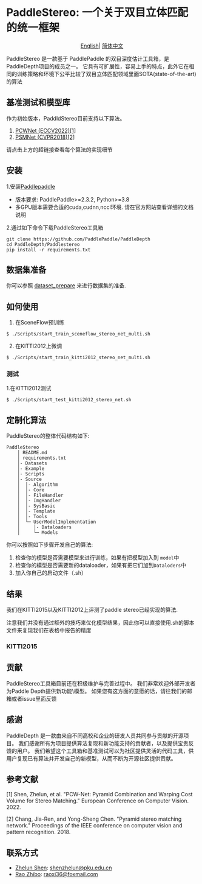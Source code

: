 # PaddleStereo: 一个关于双目立体匹配的统一框架
</div>

<div align="center">

[English](README.md)| [简体中文](README_zh-CN.md)

</div>
PaddleStereo 是一款基于 PaddlePaddle 的双目深度估计工具箱，是 PaddleDepth项目的成员之一。
它具有可扩展性，容易上手的特点，此外它在相同的训练策略和环境下公平比较了双目立体匹配领域里面SOTA(state-of-the-art)的算法

## 基准测试和模型库

作为初始版本，PaddldStereo目前支持以下算法。

1. [PCWNet (ECCV2022)[1]](model_document/PCWNet/README.md)
2. [PSMNet (CVPR2018)[2]](model_document/PSMNet/README.md)

请点击上方的超链接查看每个算法的实现细节

## 安装

1.安装[Paddlepaddle](https://www.paddlepaddle.org.cn/install/quick)
 - 版本要求: PaddlePaddle>=2.3.2, Python>=3.8
 - 多GPU版本需要合适的cuda,cudnn,nccl环境. 请在官方网站查看详细的文档说明

2.通过如下命令下载PaddleStereo工具箱

```
git clone https://github.com/PaddlePaddle/PaddleDepth
cd PaddleDepth/Paddlestereo
pip install -r requirements.txt
```

## 数据集准备
你可以参照 [dataset_prepare](data_prepare/data_prepare.md) 来进行数据集的准备.

## 如何使用

1. 在SceneFlow预训练
```shell
$ ./Scripts/start_train_sceneflow_stereo_net_multi.sh
```
2. 在KITTI2012上微调
```shell
$ ./Scripts/start_train_kitti2012_stereo_net_multi.sh
```

### 测试
1.在KITTI2012测试
```shell
$ ./Scripts/start_test_kitti2012_stereo_net.sh
```

## 定制化算法

PaddleStereo的整体代码结构如下:
```shell
PaddleStereo
    │ README.md 
    │ requirements.txt
    │- Datasets
    │- Example
    │- Scripts
    │- Source
    │  │- Algorithm
    │  │- Core
    │  │- FileHandler
    │  │- ImgHandler
    │  │- SysBasic
    │  │- Template
    │  │- Tools
    │  └─ UserModelImplementation
    │     │- Dataloaders
    │     └─ Models
```

你可以按照如下步骤开发自己的算法:

1. 检查你的模型是否需要模型来进行训练，如果有把模型加入到 `model`中
2. 检查你的模型是否需要新的dataloader，如果有把它们加到`Dataloders`中
3. 加入你自己的启动文件（.sh）

## 结果

我们在KITTI2015以及KITTI2012上评测了paddle stereo已经实现的算法. 

注意我们并没有通过额外的技巧来优化模型结果，因此你可以直接使用.sh的脚本文件来复现我们在表格中报告的精度


### KITTI2015

## 贡献

PaddleStereo工具箱目前还在积极维护与完善过程中。 我们非常欢迎外部开发者为Paddle Depth提供新功能\模型。 如果您有这方面的意愿的话，请往我们的邮箱或者issue里面反馈
## 感谢
PaddleDepth 是一款由来自不同高校和企业的研发人员共同参与贡献的开源项目。
我们感谢所有为项目提供算法复现和新功能支持的贡献者，以及提供宝贵反馈的用户。 
我们希望这个工具箱和基准测试可以为社区提供灵活的代码工具，供用户复现已有算法并开发自己的新模型，从而不断为开源社区提供贡献。

## 参考文献

[1] Shen, Zhelun, et al. "PCW-Net: Pyramid Combination and Warping Cost Volume for Stereo Matching." European Conference on Computer Vision. 2022.

[2] Chang, Jia-Ren, and Yong-Sheng Chen. "Pyramid stereo matching network." Proceedings of the IEEE conference on computer vision and pattern recognition. 2018.

[comment]: <> (## Citation)

[comment]: <> (If you think this toolkit or the results are helpful to you and your research, please cite us!)

[comment]: <> (```)

[comment]: <> (@Misc{deepda,)

[comment]: <> (howpublished = {\url{https://github.com/jindongwang/transferlearning/tree/master/code/DeepDA}},   )

[comment]: <> (title = {DeepDA: Deep Domain Adaptation Toolkit},  )

[comment]: <> (author = {Wang, Jindong and Hou, Wenxin})

[comment]: <> (}  )

[comment]: <> (```)



## 联系方式

- [Zhelun Shen](https://github.com/gallenszl): shenzhelun@pku.edu.cn
- [Rao Zhibo](https://github.com/RaoHaocheng): raoxi36@foxmail.com
